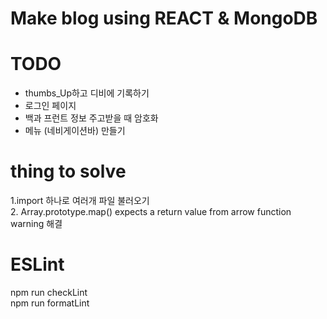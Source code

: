 # Make blog using REACT & MongoDB   

# TODO
- thumbs_Up하고 디비에 기록하기
- 로그인 페이지
- 백과 프런트 정보 주고받을 때 암호화
- 메뉴 (네비게이션바) 만들기

# thing to solve
1.import 하나로 여러개 파일 불러오기   
2. Array.prototype.map() expects a return value from arrow function warning 해결

# ESLint
npm run checkLint    
npm run formatLint    

